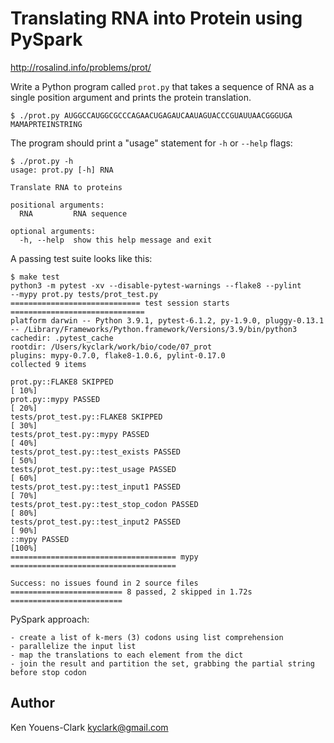 # Translating RNA into Protein using PySpark

http://rosalind.info/problems/prot/

Write a Python program called `prot.py` that takes a sequence of RNA as a single position argument and prints the protein translation.

```
$ ./prot.py AUGGCCAUGGCGCCCAGAACUGAGAUCAAUAGUACCCGUAUUAACGGGUGA
MAMAPRTEINSTRING
```

The program should print a "usage" statement for `-h` or `--help` flags:

```
$ ./prot.py -h
usage: prot.py [-h] RNA

Translate RNA to proteins

positional arguments:
  RNA         RNA sequence

optional arguments:
  -h, --help  show this help message and exit
```

A passing test suite looks like this:

```
$ make test
python3 -m pytest -xv --disable-pytest-warnings --flake8 --pylint 
--mypy prot.py tests/prot_test.py
============================= test session starts ==============================
platform darwin -- Python 3.9.1, pytest-6.1.2, py-1.9.0, pluggy-0.13.1 -- /Library/Frameworks/Python.framework/Versions/3.9/bin/python3
cachedir: .pytest_cache
rootdir: /Users/kyclark/work/bio/code/07_prot
plugins: mypy-0.7.0, flake8-1.0.6, pylint-0.17.0
collected 9 items

prot.py::FLAKE8 SKIPPED                                                  [ 10%]
prot.py::mypy PASSED                                                     [ 20%]
tests/prot_test.py::FLAKE8 SKIPPED                                       [ 30%]
tests/prot_test.py::mypy PASSED                                          [ 40%]
tests/prot_test.py::test_exists PASSED                                   [ 50%]
tests/prot_test.py::test_usage PASSED                                    [ 60%]
tests/prot_test.py::test_input1 PASSED                                   [ 70%]
tests/prot_test.py::test_stop_codon PASSED                               [ 80%]
tests/prot_test.py::test_input2 PASSED                                   [ 90%]
::mypy PASSED                                                            [100%]
===================================== mypy =====================================

Success: no issues found in 2 source files
========================= 8 passed, 2 skipped in 1.72s =========================
```

PySpark approach:
```
- create a list of k-mers (3) codons using list comprehension
- parallelize the input list
- map the translations to each element from the dict
- join the result and partition the set, grabbing the partial string before stop codon
```

## Author

Ken Youens-Clark <kyclark@gmail.com>
